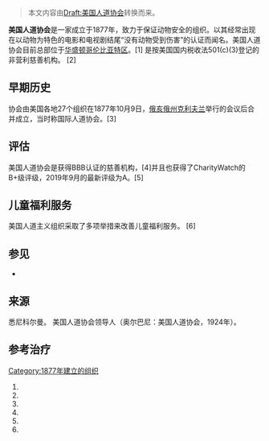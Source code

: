 > 本文内容由[Draft:美国人道协会](https://zh.wikipedia.org/wiki/Draft:美国人道协会)转换而来。



 **美国人道协会**是一家成立于1877年，致力于保证动物安全的组织。以其经常出现在以动物为特色的电影和电视剧结尾“没有动物受到伤害”的认证而闻名。美国人道协会目前总部位于[华盛顿哥伦比亚特区](../Page/华盛顿哥伦比亚特区.md "wikilink")。\[1\] 是按美国国内税收法501(c)(3)登记的非营利慈善机构。 \[2\]

## 早期历史

协会由美国各地27个组织在1877年10月9日，[俄亥俄州](../Page/俄亥俄州.md "wikilink")[克利夫兰](../Page/克利夫兰.md "wikilink")举行的会议后合并成立，当时称国际人道协会。\[3\]

## 评估

美国人道协会是获得BBB认证的慈善机构，\[4\]并且也获得了CharityWatch的B+级评级，2019年9月的最新评级为A。\[5\]

## 儿童福利服务

美国人道主义组织采取了多项举措来改善儿童福利服务。 \[6\]

## 参见

  -
## 来源

悉尼科尔曼。 美国人道协会领导人（奥尔巴尼：美国人道协会，1924年）。

## 参考治疗

[Category:1877年建立的组织](https://zh.wikipedia.org/wiki/Category:1877年建立的组织 "wikilink")

1.
2.
3.
4.
5.
6.